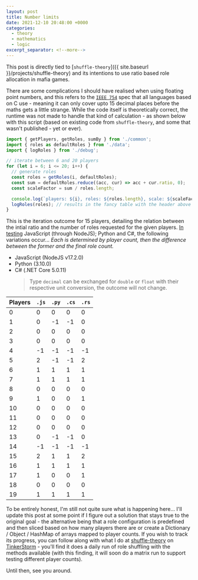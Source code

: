 ```yaml
---
layout: post
title: Number limits
date: 2021-12-10 20:48:00 +0000
categories:
  - theory
  - mathematics
  - logic
excerpt_separator: <!--more-->
---
```

This post is directly tied to [`shuffle-theory`]({{ site.baseurl }}/projects/shuffle-theory) and its intentions to use ratio based role allocation in mafia games.
<!--more-->
There are some complications I should have realised when using floating point numbers, and this refers to the [`IEEE 754`](https://en.wikipedia.org/wiki/IEEE_754) spec that all languages based on C use - meaning it can only cover upto 15 decimal places before the maths gets a little strange. While the code itself is theoretically correct, the runtime was not made to handle that kind of calculation - as shown below with this script (based on existing code from `shuffle-theory`, and some that wasn't published - yet or ever).

```js
import { getPlayers, getRoles, sumBy } from './common';
import { roles as defaultRoles } from './data';
import { logRoles } from './debug';

// iterate between 6 and 20 players
for (let i = 6; i <= 20; i++) {
  // generate roles
  const roles = getRoles(i, defaultRoles);
  const sum = defaultRoles.reduce((acc, cur) => acc + cur.ratio, 0);
  const scaleFactor = sum / roles.length;

  console.log(`players: ${i}, roles: ${roles.length}, scale: ${scaleFactor}`);
  logRoles(roles); // results in the fancy table with the header above it, comment out if you just want the numbers
}
```

This is the iteration outcome for 15 players, detailing the relation between the intial ratio and the number of roles requested for the given players. [In testing](https://gist.github.com/sudojunior/429b3309803593c80c55cabf25ec004d) JavaScript (through NodeJS); Python and C#, the following variations occur... *Each is determined by player count, then the difference between the former and the final role count.*

- JavaScript (NodeJS v17.2.0)
- Python (3.10.0)
- C# (.NET Core 5.0.11)
  > Type `decimal` can be exchanged for `double` or `float` with their respective unit conversion, the outcome will not change.

| Players | `.js` | `.py` | `.cs` | `.rs` |
| ------- | ----- | ----- | ----- | ----- |
| 0       | 0     | 0     | 0     | 0     |
| 1       | 0     | -1    | -1    | 0     |
| 2       | 0     | 0     | 0     | 0     |
| 3       | 0     | 0     | 0     | 0     |
| 4       | -1    | -1    | -1    | -1    |
| 5       | 2     | -1    | -1    | 2     |
| 6       | 1     | 1     | 1     | 1     |
| 7       | 1     | 1     | 1     | 1     |
| 8       | 0     | 0     | 0     | 0     |
| 9       | 1     | 0     | 0     | 1     |
| 10      | 0     | 0     | 0     | 0     |
| 11      | 0     | 0     | 0     | 0     |
| 12      | 0     | 0     | 0     | 0     |
| 13      | 0     | -1    | -1    | 0     |
| 14      | -1    | -1    | -1    | -1    |
| 15      | 2     | 1     | 1     | 2     |
| 16      | 1     | 1     | 1     | 1     |
| 17      | 1     | 0     | 0     | 1     |
| 18      | 0     | 0     | 0     | 0     |
| 19      | 1     | 1     | 1     | 1    |

To be entirely honest, I'm still not quite sure what is happening here... I'll update this post at some point if I figure out a solution that stays true to the original goal - the alternative being that a role configuration is predefined and then sliced based on how many players there are or create a Dictionary / Object / HashMap of arrays mapped to player counts. If you wish to track its progress, you can follow along with what I do at [shuffle-theory](https://github.com/TinkerStorm/shuffle-theory) on [TinkerStorm](https://github.com/TinkerStorm) - you'll find it does a daily run of role shuffling with the methods available (with this finding, it will soon do a matrix run to support testing different player counts).

Until then, see you around.